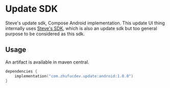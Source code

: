 # Update SDK

Steve's update sdk, Compose Android implementation.
This update UI thing internally uses [Steve's SDK](https://github.com/zhufucdev/sdk),
which is also an update sdk but too general purpose to be considered as this sdk.

## Usage

An artifact is available in maven central.

```kotlin
dependencies {
    implementation("com.zhufucdev.update:android:1.0.0")
}
```